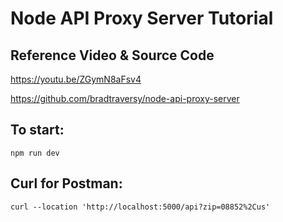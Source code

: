 # Node API Proxy Server Tutorial

## Reference Video & Source Code
https://youtu.be/ZGymN8aFsv4

https://github.com/bradtraversy/node-api-proxy-server

## To start:
```
npm run dev
```

## Curl for Postman:
```
curl --location 'http://localhost:5000/api?zip=08852%2Cus'
```